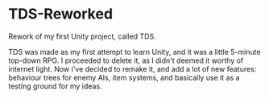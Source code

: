 # TDS-Reworked
Rework of my first Unity project, called TDS.

TDS was made as my first attempt to learn Unity, and it was a little 5-minute top-down RPG. I proceeded to delete it, as I didn't deemed it worthy of internet light.
Now i've decided to remake it, and add a lot of new features: behaviour trees for enemy AIs, item systems, and basically use it as a testing ground for my ideas. 
